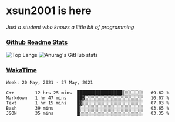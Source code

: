 # xsun2001 is here

*Just a student who knows a little bit of programming*

### [Github Readme Stats](https://github.com/anuraghazra/github-readme-stats)

![Top Langs](https://github-readme-stats.vercel.app/api/top-langs/?username=xsun2001&layout=compact&theme=radical) ![Anurag's GitHub stats](https://github-readme-stats.vercel.app/api?username=xsun2001&show_icons=true&theme=radical)

### [WakaTime](https://wakatime.com)

<!--START_SECTION:waka-->
```text
Week: 20 May, 2021 - 27 May, 2021

C++        12 hrs 25 mins  █████████████████▒░░░░░░░   69.62 % 
Markdown   1 hr 47 mins    ██▓░░░░░░░░░░░░░░░░░░░░░░   10.07 % 
Text       1 hr 15 mins    █▓░░░░░░░░░░░░░░░░░░░░░░░   07.03 % 
Bash       39 mins         █░░░░░░░░░░░░░░░░░░░░░░░░   03.65 % 
JSON       35 mins         █░░░░░░░░░░░░░░░░░░░░░░░░   03.35 % 
```
<!--END_SECTION:waka-->

